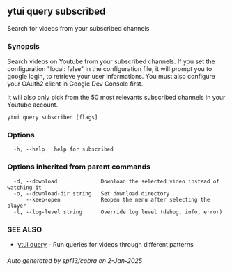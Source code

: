 ## ytui query subscribed

Search for videos from your subscribed channels

### Synopsis


Search videos on Youtube from your subscribed channels.
If you set the configuration "local: false" in the configuration file, it will prompt you to google login,
to retrieve your user informations. You must also configure your OAuth2 client in Google Dev Console first.

It will also only pick from the 50 most relevants subscribed channels in your Youtube account.

```
ytui query subscribed [flags]
```

### Options

```
  -h, --help   help for subscribed
```

### Options inherited from parent commands

```
  -d, --download              Download the selected video instead of watching it
  -o, --download-dir string   Set download directory
      --keep-open             Reopen the menu after selecting the player
  -l, --log-level string      Override log level (debug, info, error)
```

### SEE ALSO

* [ytui query](ytui_query.md)	 - Run queries for videos through different patterns

###### Auto generated by spf13/cobra on 2-Jan-2025
